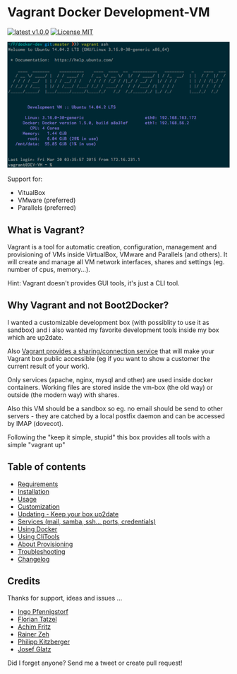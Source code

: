 # Vagrant Docker Development-VM

[![latest v1.0.0](https://img.shields.io/badge/latest-v1.0.0-green.svg?style=flat)](https://github.com/mblaschke/vagrant-development/releases/tag/1.0.0)
[![License MIT](https://img.shields.io/badge/license-MIT-blue.svg?style=flat)](/LICENSE)

![Vagrant Development VM login](/documentation/VagrantVM.png)

Support for:

- VitualBox
- VMware (preferred)
- Parallels (preferred)

## What is Vagrant?

Vagrant is a tool for automatic creation, configuration, management and provisioning of VMs inside VirtualBox, VMware and Parallels (and others).
It will create and manage all VM network interfaces, shares and settings  (eg. number of cpus, memory...).

Hint: Vagrant doesn't provides GUI tools, it's just a CLI tool.

## Why Vagrant and not Boot2Docker?

I wanted a customizable development box (with possiblity to use it as sandbox) and i also wanted my favorite
development tools inside my box which are up2date.

Also [Vagrant provides a sharing/connection service](http://docs.vagrantup.com/v2/share/) that will make
your Vagrant box public accessible (eg if you want to show a customer the current result of your work).

Only services (apache, nginx, mysql and other) are used inside docker containers.
Working files are stored inside the vm-box (the old way) or outside (the modern way) with shares.

Also this VM should be a sandbox so eg. no email should be send to other servers - they are catched by a
local postfix daemon and can be accessed by IMAP (dovecot).

Following the "keep it simple, stupid" this box provides all tools with a simple "vagrant up"

## Table of contents

- [Requirements](/documentation/REQUIREMENTS.md)
- [Installation](/documentation/INSTALL.md)
- [Usage](/documentation/USAGE.md)
- [Customization](/documentation/CUSTOMIZATION.md)
- [Updating - Keep your box up2date](/documentation/UPDATE.md)
- [Services (mail, samba, ssh... ports, credentials)](/documentation/SERVICES.md)
- [Using Docker](/documentation/DOCKER.md)
- [Using CliTools](/documentation/CLITOOLS.md)
- [About Provisioning](/documentation/PROVISION.md)
- [Troubleshooting](/documentation/TROUBLESHOOTING.md)
- [Changelog](/CHANGELOG.md)

## Credits

Thanks for support, ideas and issues ...
- [Ingo Pfennigstorf](https://github.com/ipf)
- [Florian Tatzel](https://github.com/PanadeEdu)
- [Achim Fritz](https://twitter.com/achimfritz73)
- [Rainer Zeh](https://twitter.com/rzeh)
- [Philipp Kitzberger](https://github.com/Kitzberger)
- [Josef Glatz](https://github.com/jousch)

Did I forget anyone? Send me a tweet or create pull request!
